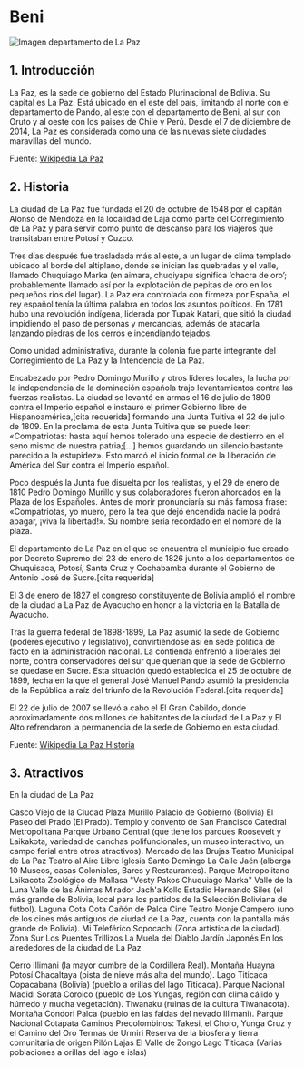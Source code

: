 # Beni 
![Imagen departamento de La Paz](https://upload.wikimedia.org/wikipedia/commons/thumb/f/f9/Beni_dpto_001.png/300px-Beni_dpto_001.png)
## 1. Introducción 

La Paz, es la sede de gobierno del Estado Plurinacional de Bolivia. Su capital es La Paz. Está ubicado en el este del país, limitando al norte con el departamento de Pando, al este con el departamento de Beni, al sur con Oruto y al oeste con los paises de Chile y Perú. Desde el 7 de diciembre de 2014, La Paz es considerada como una de las nuevas siete ciudades maravillas del mundo.

Fuente: [Wikipedia La Paz](https://es.wikipedia.org/wiki/La_Paz)

## 2. Historia
La ciudad de La Paz fue fundada el 20 de octubre de 1548 por el capitán Alonso de Mendoza en la localidad de Laja como parte del Corregimiento de La Paz y para servir como punto de descanso para los viajeros que transitaban entre Potosí y Cuzco.

Tres días después fue trasladada más al este, a un lugar de clima templado ubicado al borde del altiplano,​ donde se inician las quebradas y el valle, llamado Chuquiago Marka (en aimara, chuqiyapu significa ‘chacra de oro’; probablemente llamado así por la explotación de pepitas de oro en los pequeños ríos del lugar). La Paz era controlada con firmeza por España, el rey español tenía la última palabra en todos los asuntos políticos. En 1781 hubo una revolución indígena, liderada por Tupak Katari, que sitió la ciudad impidiendo el paso de personas y mercancías, además de atacarla lanzando piedras de los cerros e incendiando tejados.

Como unidad administrativa, durante la colonia fue parte integrante del Corregimiento de La Paz y la Intendencia de La Paz.

Encabezado por Pedro Domingo Murillo y otros líderes locales, la lucha por la independencia de la dominación española trajo levantamientos contra las fuerzas realistas. La ciudad se levantó en armas el 16 de julio de 1809 contra el Imperio español e instauró el primer Gobierno libre de Hispanoamérica,[cita requerida] formando una Junta Tuitiva el 22 de julio de 1809. En la proclama de esta Junta Tuitiva que se puede leer: «Compatriotas: hasta aquí hemos tolerado una especie de destierro en el seno mismo de nuestra patria;[...] hemos guardando un silencio bastante parecido a la estupidez». Esto marcó el inicio formal de la liberación de América del Sur contra el Imperio español.

Poco después la Junta fue disuelta por los realistas, y el 29 de enero de 1810 Pedro Domingo Murillo y sus colaboradores fueron ahorcados en la Plaza de los Españoles. Antes de morir pronunciaría su más famosa frase: «Compatriotas, yo muero, pero la tea que dejó encendida nadie la podrá apagar, ¡viva la libertad!». Su nombre sería recordado en el nombre de la plaza.

El departamento de La Paz en el que se encuentra el municipio fue creado por Decreto Supremo del 23 de enero de 1826 junto a los departamentos de Chuquisaca, Potosí, Santa Cruz y Cochabamba durante el Gobierno de Antonio José de Sucre.[cita requerida]

El 3 de enero de 1827 el congreso constituyente de Bolivia amplió el nombre de la ciudad a La Paz de Ayacucho en honor a la victoria en la Batalla de Ayacucho.

Tras la guerra federal de 1898-1899, La Paz asumió la sede de Gobierno (poderes ejecutivo y legislativo), convirtiéndose así en sede política de facto en la administración nacional. La contienda enfrentó a liberales del norte, contra conservadores del sur que querían que la sede de Gobierno se quedase en Sucre. Esta situación quedó establecida el 25 de octubre de 1899, fecha en la que el general José Manuel Pando asumió la presidencia de la República a raíz del triunfo de la Revolución Federal.[cita requerida]

El 22 de julio de 2007 se llevó a cabo el El Gran Cabildo, donde aproximadamente dos millones de habitantes de la ciudad de La Paz y El Alto refrendaron la permanencia de la sede de Gobierno en esta ciudad.


Fuente: [Wikipedia La Paz Historia](https://es.wikipedia.org/wiki/La_Paz#Historia)

## 3. Atractivos

En la ciudad de La Paz

Casco Viejo de la Ciudad
Plaza Murillo
Palacio de Gobierno (Bolivia)
El Paseo del Prado (El Prado).
Templo y convento de San Francisco
Catedral Metropolitana
Parque Urbano Central (que tiene los parques Roosevelt y Laikakota, variedad de canchas polifuncionales, un museo interactivo, un campo ferial entre otros atractivos).
Mercado de las Brujas
Teatro Municipal de La Paz
Teatro al Aire Libre
Iglesia Santo Domingo
La Calle Jaén (alberga 10 Museos, casas Coloniales, Bares y Restaurantes).
Parque Metropolitano Laikacota
Zoológico de Mallasa "Vesty Pakos Chuquiago Marka"
Valle de la Luna
Valle de las Ánimas
Mirador Jach'a Kollo
Estadio Hernando Siles (el más grande de Bolivia, local para los partidos de la Selección Boliviana de fútbol).
Laguna Cota Cota
Cañón de Palca
Cine Teatro Monje Campero (uno de los cines más antiguos de ciudad de La Paz, cuenta con la pantalla más grande de Bolivia).
Mi Teleférico
Sopocachi (Zona artística de la ciudad).
Zona Sur
Los Puentes Trillizos
La Muela del Diablo
Jardín Japonés
En los alrededores de la ciudad de La Paz

Cerro Illimani (la mayor cumbre de la Cordillera Real).
Montaña Huayna Potosí
Chacaltaya (pista de nieve más alta del mundo).
Lago Titicaca
Copacabana (Bolivia) (pueblo a orillas del lago Titicaca).
Parque Nacional Madidi
Sorata
Coroico (pueblo de Los Yungas, región con clima cálido y húmedo y mucha vegetación).
Tiwanaku (ruinas de la cultura Tiwanacota).
Montaña Condori
Palca (pueblo en las faldas del nevado Illimani).
Parque Nacional Cotapata
Caminos Precolombinos: Takesi, el Choro, Yunga Cruz y el Camino del Oro
Termas de Urmiri
Reserva de la biosfera y tierra comunitaria de origen Pilón Lajas
El Valle de Zongo
Lago Titicaca (Varias poblaciones a orillas del lago e islas)

